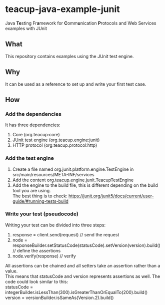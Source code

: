 # teacup-java-example-junit
Java **Te**sting Fr**a**mework for **C**omm**u**nication **P**rotocols and Web Services examples with JUnit

## What ##
This repository contains examples using the JUnit test engine.

## Why ##
It can be used as a reference to set up and write your first test case.

## How ##

### Add the dependencies ###
It has three dependencies:
1. Core (org.teacup:core)
1. JUnit test engine (org.teacup.engine:junit)
1. HTTP protocol (org.teacup.protocol:http)

### Add the test engine ###
1. Create a file named org.junit.platform.engine.TestEngine in src/main/resources/META-INF/services
1. Add the content org.teacup.engine.junit.TeacupTestEngine
1. Add the engine to the build file, this is different depending on the build tool you are using.  
The best thing is to check: https://junit.org/junit5/docs/current/user-guide/#running-tests-build

### Write your test (pseudocode) ###
Writing your test can be divided into three steps:
1. response = client.send(request) // send the request
2. node = responseBuilder.setStatusCode(statusCode).setVersion(version).build() // define the assertions
3. node.verify(response) // verify

All assertions can be chained and all setters take an assertion rather than a value.  
This means that statusCode and version represents assertions as well. The code could look similar to this:  
statusCode = integerBuilder.isLessThan(300).isGreaterThanOrEqualTo(200).build()  
version = versionBuilder.isSameAs(Version.2).build()